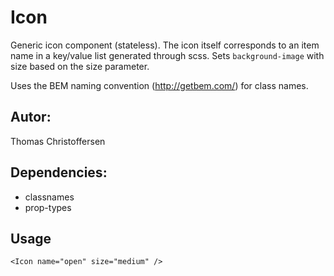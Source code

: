 # Icon

Generic icon component (stateless). The icon itself corresponds to an item name in a key/value list generated through scss. Sets `background-image` with size based on the size parameter.

Uses the BEM naming convention (http://getbem.com/) for class names.

## Autor:

Thomas Christoffersen

## Dependencies:

- classnames
- prop-types

## Usage

```
<Icon name="open" size="medium" />
```
